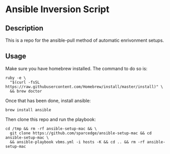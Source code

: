 Ansible Inversion Script
===

Description
---

This is a repo for the ansible-pull method of automatic enrivonment setups.

Usage
---

Make sure you have homebrew installed.  The command to do so is:

```
ruby -e \
  "$(curl -fsSL https://raw.githubusercontent.com/Homebrew/install/master/install)" \
  && brew doctor
```

Once that has been done, install ansible:

```
brew install ansible
```

Then clone this repo and run the playbook:

```
cd /tmp && rm -rf ansible-setup-mac && \
  git clone https://github.com/sparcedge/ansible-setup-mac && cd ansible-setup-mac \
  && ansible-playbook vbms.yml -i hosts -K && cd .. && rm -rf ansible-setup-mac
```
